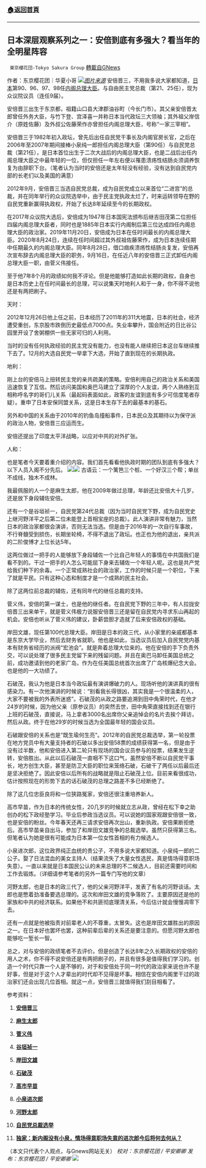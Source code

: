 ###  [:house:返回首頁](https://github.com/ourhimalayas/txt)
---


## 日本深层观察系列之一：安倍到底有多强大？看当年的全明星阵容
` 東京櫻花団-Tokyo Sakura Group` [轉載自GNews](https://gnews.org/zh-hans/1603618/)

作者：东京樱花团｜华夏小哥
![](https://lh6.googleusercontent.com/7SdGjvJLNY5EgL47AzFROPkuKGNaGD-txwHpoK6eAUcHaifxxAeNNc_trAugqnpj4ohAhMGNoNZaO7SK1bshVBZnPP1M1V94oHMLJi_rPINE-aqx4xAl4tMHNLV0HGwY6CKHMnib=s1600)[*图片来源*](https://images1.epochhk.com/pictures/166922/%E5%9C%96_%E6%97%A5%E6%9C%AC%E9%A6%96%E7%9B%B8%E5%AE%89%E5%80%8D%E6%99%89%E4%B8%89_Shinzo_Abe_2020%E5%B9%B48%E6%9C%8828%E6%97%A5%E5%AE%A3%E4%BD%88_%E5%9B%A0%E5%81%A5%E5%BA%B7%E5%8E%9F%E5%9B%A0_%E4%BB%96%E6%B1%BA%E5%AE%9A%E8%BE%AD%E8%81%B7__FRANCK_ROBICHON_POOL_AFP_via_Getty_Images_@1200x1200.png)
安倍晋三，不用我多说大家都知道，[日本](https://zh.wikipedia.org/wiki/%E6%97%A5%E6%9C%AC)第90、96、97、98任[内阁总理大臣](https://zh.wikipedia.org/wiki/%E6%97%A5%E6%9C%AC%E5%85%A7%E9%96%A3%E7%B8%BD%E7%90%86%E5%A4%A7%E8%87%A3)。与自由民主党总裁（第21、25任），现为众议院议员（连任9届）。

安倍晋三出生于东京都，祖籍山口县大津郡油谷町（今长门市）。其父亲安倍晋太郎曾任外务大臣，与竹下登、宫泽喜一并称日本当代政坛三大领袖；其外祖父岸信介（原姓佐藤）及外叔公佐藤荣作亦曾担任内阁总理大臣，号称“一家三宰相”。

安倍晋三于1982年初入政坛，曾先后出任自民党干事长及内阁官房长官，之后在2006年至2007年期间接棒小泉纯一郎担任内阁总理大臣（第90任）与自民党总裁（第21任），是日本首位出生于二次大战后的内阁总理大臣，也是二战后出任内阁总理大臣之中最年轻的一位，但仅担任一年左右便以罹患溃疡性结肠炎须调养恢复为由辞职下台。（笔者认为当时的安倍还是太年轻没有经验，没有达到自民党内部的长老们以及美国的满意）

2012年9月，安倍晋三当选自民党总裁，成为自民党成立以来首位“二进宫”的总裁，并在同年举行的众议院选举中，由于民主党执政太烂了，时来运转领导在野的自民党重新赢得执政权，开始了长达8年延续至今的长期政权。

在2017年众议院大选后，安倍成为1947年日本国宪法颁布后继吉田茂第二位担任四届内阁总理大臣者，同时也是1885年日本实行内阁制后第三位达成四任内阁总理大臣的政治家。2019年11月20日，安倍成为日本在任时间最长的内阁总理大臣。2020年8月24日，连续在任时间超过其外叔祖佐藤荣作，成为日本连续任期中任期最久的内阁总理大臣。同年8月28日，借口痼疾溃疡性结肠炎复发，安倍再次宣布辞去内阁总理大臣的职务，9月16日，在任近八年的安倍晋三正式卸任内阁总理大臣一职，由菅义伟接任。

至于他7年8个月的政绩如何我不评论。但是他能够打造如此长期的政权，自身也是日本历史上在任时间最长的总理，可以说集天时地利人和于一身，你不得不说他还是有两把刷子。

天时：

2012年12月26日他上任之前，日本经历了2011年的311大地震，日本的社会，经济遭受重创，东京股市跌倒历史最低点7000点。失业率攀升，国会附近的日比谷公园里开设了舍粥棚供一些无家可归的人利用。

当时的没有任何执政经验的民主党没有能力，也没有能人继续把日本这台车继续推下去了。12月的大选自民党一举拿下大选，开始了直到现在的长期执政。

地利：

刚上台的安倍马上扭转民主党的亲共疏美的策略。安倍利用自己的政治关系和美国迅速恢复了互信。然后访问美国和奥巴马建立了深厚的个人友谊，两个人熟络到互相称呼名字的哥们儿关系（最起码表面如此，政客的友谊到底有多少可信度笔者存疑）。重申了日本安保同盟关系，这是日本生存下去的最基本的基石。

另外和中国的关系由于2010年的钓鱼岛撞船事件，日本民众及其期待以为保守派的政治人物，安倍晋三应运而生。

安倍还提出了印度太平洋战略，以应对中共的对外扩张。

人和：

也是笔者今天要着重介绍的内容。我们首先看看他执政时期的团队到底有多强大？以下人员入阁不分先后。
![](https://lh5.googleusercontent.com/xkxqE0Mhl_G7UDeteZMqe1wDfcyI8fmISRwg5HzjUKKku8sBOuJt7xc-eev5rNuSOL718e6sQ7Hr08XalviPhkOLv1ZPzLaRqu0aXk336uLllkmXoEZMupqt9iZRCzxW2AOt2_0H=s1600)![](https://lh5.googleusercontent.com/HULIL-FXpDG6p2Qmushzs2Zjbh7L8xU395yjWWcbyIDZpr_sIp9cUw66Bmsrhofla2p2DACo9qhcyjxZ6QHPxm3GrXb6kI5KX24rmbIMnUyrJL-3XvjGZyKRUhRBhNgCaToG4VuX=s1600)
古语云：一个篱笆三个桩、一个好汉三个帮；单丝不成线，独木不成林。

我最佩服的人一个是麻生太郎，他在2009年做过总理，年龄还比安倍大十几岁，还是放下身段辅佐安倍。

还有一个是谷垣祯一，自民党第24代总裁（因为当时自民党下野，成为自民党史上继河野洋平之后第二位未能登上首相宝座的总裁）。此人演讲非常有魅力，当然日本的政治家都很会演讲，否则无法当选。但是由于2016年的一次自行车事故，不行脊髓受到损伤，长期坐轮椅，不得不退出了政坛。也正也为他的退出，亲共派的二阶俊博才上位长达5年。

这两位做过一把手的人能够放下身段辅佐一个比自己年轻人的事情在中共国我们是看不到的。干过一把手的人怎么可能屈下身来去辅佐一个年轻人呢。这也是共产党给我们种下的余毒。一个正常成熟社会的政治家，工作的时候只是一个职位，下来了就是平民。只有这种心态和制度才是一个成熟的民主社会。

除了这两位前总裁的辅佐，还有同年代的继任总裁的支持。

菅义伟，安倍的第一谋士，也是他的继任者。在自民党下野的三年中，有人拉拢安倍晋三出来单干，就是菅义伟极力说服安倍晋三还是留在自民党内寻求东山再起的机会。安倍也听从了菅义伟的建议，卧薪尝胆才造就了后来安倍政权的基础。

岸田文雄，现任第100代总理大臣。岸田是日本的政三代，从小家里的亲戚都基本是东京大学毕业，然后去财务省就职。他也是如此，当选议员后加入自民党党内基本有财务省经历的派阀“宏池会”。就是奔着总理大位来的。他在安倍的手下负责外交，可以说处理了很多民主党留下来的残留问题。并且在奥巴马卸任美国总统之前，成功邀请到他的老家广岛，作为在任美国总统首次出席了广岛核爆纪念大会。也是他的一大功绩了。

石破茂，我认为他是日本当今政坛最有演讲爆破力的人。现场听他的演讲真的很有感染力。有一次他演讲的时候说：“别看我长得很凶，其实我是一个很温柔的人，大家不要被我的外表所迷惑”。石破茂的从政之路要追溯到田中角荣时代，在他才24岁的时候，因为他父亲（原参议员）的突然去世，田中角荣直接找到还在银行上班的石破茂，直接说，马上拿者3000名出席你父亲追悼会的名片去挨个拜访，然后从政。终于在他29岁的时候当选为全国最年轻的国会议员。

石破跟安倍的关系也是”既生瑜何生亮“。2012年的自民党总裁选举，第一轮投票在地方党员中有大量支持者的石破以多出安倍58票的成绩获得第一名，但是由于没有过半数，他和安倍进入第二轮只有现场的国会议员参与的投票，结果发生逆转，安倍胜出。从此以后石破茂一直咽不下这口气，虽然安倍不断以自民党干事长，地方创生大臣，甚至是防卫大臣的职位来笼络石破，石破干了两任以后最后还是坚决拒绝了。因此安倍以后所有的战略就是阻止石破茂上位。目前来看很成功，估计按照现在的形势下去的话石破茂的总理之路差不多已经断绝了。

除了这几位忠臣良将和一位狭路冤家，安倍还很注重培养新人。

高市早苗，作为日本的传统女性，20几岁的时候就立志从政，曾经在松下幸之助创办的松下政经塾学习。毕业后参政当选议员。可以说她的国家观跟安倍很一致，也是安倍的粉丝。今年春天还再三请求安倍再次出山，重新执政。安倍果断拒绝后。高市早苗亲自出马，参加了和岸田文雄竞争的总裁选举。虽然只获得第三名。但笔者认为她是很有可能成为日本第一位女性首相的有力候选人。

小泉进次郎，这位政界纯正血统的贵公子，不用多说大家都知道。小泉纯一郎的二公子。娶了日法混血的美女主持人（结果流失了大量女性选民，真是情场得意职场失意）。一直以来就是日本国民公认的未来总理的不二候选人，目前还需要时间和工作去锻炼。（详细请参考笔者的另外一篇专门写他的文章）

河野太郎，也是日本的政三代了，他的父亲河野洋平，发表了有名的河野谈话。太郎也是憋着劲准备要选总理的。这次和岸田文雄的竞争落败了。主要原因还是他的家族和中共的经济联系。如果他不和共匪彻底理清关系，今后估计就会慢慢凋零下去。

还有一点就是他被指责对前辈老人的不尊重，太冒失。这也是岸田文雄胜出的原因之一。在日本好也罢坏也罢，这种前辈后辈的关系还是要注意的。但愿河野太郎也能够吃一堑长一智。

总之，对与安倍的政绩笔者不去评价。但是创造了长达8年之久长期政权的安倍的用人之术，你不得不说安倍还是有两把刷子的，并且有很多是值得我们学习的。创造一个时代只靠一个人是不够的，对于和安倍处于同一时代的政治家来说也许不是好事，但是对于这个人才辈出的时代却不见得是坏事。相信在安倍内阁里干过的政治家们还会出现几位首相。就这一点，安倍晋三就值得我们刮目相看了。

参考资料：

1. [**安倍晋三**](https://ja.wikipedia.org/wiki/%E5%AE%89%E5%80%8D%E6%99%8B%E4%B8%89)

2. [**麻生太郎**](https://ja.wikipedia.org/wiki/%E9%BA%BB%E7%94%9F%E5%A4%AA%E9%83%8E)

3. [**菅义伟**](https://ja.wikipedia.org/wiki/%E8%8F%85%E7%BE%A9%E5%81%89)

4. [**谷垣祯一**](https://zh.wikipedia.org/wiki/%E8%B0%B7%E5%9E%A3%E7%A5%AF%E4%B8%80)

5. [**岸田文雄**](https://ja.wikipedia.org/wiki/%E5%B2%B8%E7%94%B0%E6%96%87%E9%9B%84)

6. [**石破茂**](https://ja.wikipedia.org/wiki/%E7%9F%B3%E7%A0%B4%E8%8C%82#%E8%A1%86%E8%AD%B0%E9%99%A2%E8%AD%B0%E5%93%A1)

7. [**高市早苗**](https://ja.wikipedia.org/wiki/%E9%AB%98%E5%B8%82%E6%97%A9%E8%8B%97)

8. [**小泉进次郎**](https://ja.wikipedia.org/wiki/%E5%B0%8F%E6%B3%89%E9%80%B2%E6%AC%A1%E9%83%8E)

9. [**河野太郎**](https://ja.wikipedia.org/wiki/%E6%B2%B3%E9%87%8E%E5%A4%AA%E9%83%8E)

10. [**自民党总裁选举**](https://ja.wikipedia.org/wiki/2012%E5%B9%B4%E8%87%AA%E7%94%B1%E6%B0%91%E4%B8%BB%E5%85%9A%E7%B7%8F%E8%A3%81%E9%81%B8%E6%8C%99#%E7%AB%8B%E5%80%99%E8%A3%9C%E8%80%85)

11. [**独家：新内阁没有小泉，情场得意职场失意的进次郎今后将何去何从？**](https://gnews.org/zh-hans/1572501/)

（本文只代表个人观点，与Gnews网站无关）
*校对：东京樱花团 / 平安卿卿*
*发布：东京樱花团 / 平安卿卿*
![](https://assets.gnews.org/wp-content/uploads/2021/10/image0-1-18.png)
